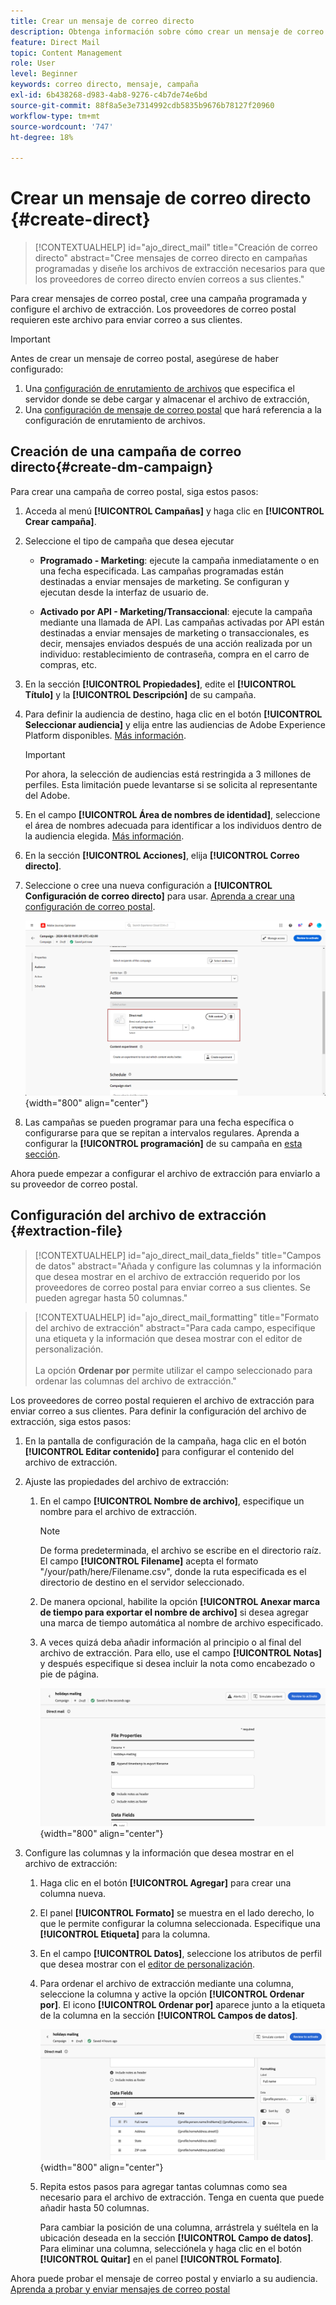 ```yaml
---
title: Crear un mensaje de correo directo
description: Obtenga información sobre cómo crear un mensaje de correo postal en Journey Optimizer
feature: Direct Mail
topic: Content Management
role: User
level: Beginner
keywords: correo directo, mensaje, campaña
exl-id: 6b438268-d983-4ab8-9276-c4b7de74e6bd
source-git-commit: 88f8a5e3e7314992cdb5835b9676b78127f20960
workflow-type: tm+mt
source-wordcount: '747'
ht-degree: 18%

---
```


# Crear un mensaje de correo directo {#create-direct}

>[!CONTEXTUALHELP]
>id="ajo_direct_mail"
>title="Creación de correo directo"
>abstract="Cree mensajes de correo directo en campañas programadas y diseñe los archivos de extracción necesarios para que los proveedores de correo directo envíen correos a sus clientes."

Para crear mensajes de correo postal, cree una campaña programada y configure el archivo de extracción. Los proveedores de correo postal requieren este archivo para enviar correo a sus clientes.

>[!IMPORTANT]
>
>Antes de crear un mensaje de correo postal, asegúrese de haber configurado:
>
>1. Una [configuración de enrutamiento de archivos](../direct-mail/direct-mail-configuration.md#file-routing-configuration) que especifica el servidor donde se debe cargar y almacenar el archivo de extracción,
>1. Una [configuración de mensaje de correo postal](../direct-mail/direct-mail-configuration.md#direct-mail-surface) que hará referencia a la configuración de enrutamiento de archivos.


## Creación de una campaña de correo directo{#create-dm-campaign}

Para crear una campaña de correo postal, siga estos pasos:

1. Acceda al menú **[!UICONTROL Campañas]** y haga clic en **[!UICONTROL Crear campaña]**.

1. Seleccione el tipo de campaña que desea ejecutar

   * **Programado - Marketing**: ejecute la campaña inmediatamente o en una fecha especificada. Las campañas programadas están destinadas a enviar mensajes de marketing. Se configuran y ejecutan desde la interfaz de usuario de.

   * **Activado por API - Marketing/Transaccional**: ejecute la campaña mediante una llamada de API. Las campañas activadas por API están destinadas a enviar mensajes de marketing o transaccionales, es decir, mensajes enviados después de una acción realizada por un individuo: restablecimiento de contraseña, compra en el carro de compras, etc.

1. En la sección **[!UICONTROL Propiedades]**, edite el **[!UICONTROL Título]** y la **[!UICONTROL Descripción]** de su campaña.

1. Para definir la audiencia de destino, haga clic en el botón **[!UICONTROL Seleccionar audiencia]** y elija entre las audiencias de Adobe Experience Platform disponibles. [Más información](../audience/about-audiences.md).

   >[!IMPORTANT]
   >
   >Por ahora, la selección de audiencias está restringida a 3 millones de perfiles. Esta limitación puede levantarse si se solicita al representante del Adobe.

1. En el campo **[!UICONTROL Área de nombres de identidad]**, seleccione el área de nombres adecuada para identificar a los individuos dentro de la audiencia elegida. [Más información](../event/about-creating.md#select-the-namespace).

1. En la sección **[!UICONTROL Acciones]**, elija **[!UICONTROL Correo directo]**.

1. Seleccione o cree una nueva configuración a **[!UICONTROL Configuración de correo directo]** para usar. [Aprenda a crear una configuración de correo postal](direct-mail-configuration.md#direct-mail-surface).

   ![](assets/direct-mail-campaign.png){width="800" align="center"}

1. Las campañas se pueden programar para una fecha específica o configurarse para que se repitan a intervalos regulares. Aprenda a configurar la **[!UICONTROL programación]** de su campaña en [esta sección](../campaigns/create-campaign.md#schedule).

Ahora puede empezar a configurar el archivo de extracción para enviarlo a su proveedor de correo postal.

## Configuración del archivo de extracción {#extraction-file}

>[!CONTEXTUALHELP]
>id="ajo_direct_mail_data_fields"
>title="Campos de datos"
>abstract="Añada y configure las columnas y la información que desea mostrar en el archivo de extracción requerido por los proveedores de correo postal para enviar correo a sus clientes. Se pueden agregar hasta 50 columnas."

>[!CONTEXTUALHELP]
>id="ajo_direct_mail_formatting"
>title="Formato del archivo de extracción"
>abstract="Para cada campo, especifique una etiqueta y la información que desea mostrar con el editor de personalización. <br/><br/> La opción <b>Ordenar por</b> permite utilizar el campo seleccionado para ordenar las columnas del archivo de extracción."

Los proveedores de correo postal requieren el archivo de extracción para enviar correo a sus clientes. Para definir la configuración del archivo de extracción, siga estos pasos:

1. En la pantalla de configuración de la campaña, haga clic en el botón **[!UICONTROL Editar contenido]** para configurar el contenido del archivo de extracción.

1. Ajuste las propiedades del archivo de extracción:

   1. En el campo **[!UICONTROL Nombre de archivo]**, especifique un nombre para el archivo de extracción.

      >[!NOTE]
      >
      >De forma predeterminada, el archivo se escribe en el directorio raíz. El campo **[!UICONTROL Filename]** acepta el formato &quot;/your/path/here/Filename.csv&quot;, donde la ruta especificada es el directorio de destino en el servidor seleccionado. <!--TBC if for SFTP and Azure only, or for all servers including S3-->

   1. De manera opcional, habilite la opción **[!UICONTROL Anexar marca de tiempo para exportar el nombre de archivo]** si desea agregar una marca de tiempo automática al nombre de archivo especificado.

   1. A veces quizá deba añadir información al principio o al final del archivo de extracción. Para ello, use el campo **[!UICONTROL Notas]** y después especifique si desea incluir la nota como encabezado o pie de página.

      ![](assets/direct-mail-properties.png){width="800" align="center"}

1. Configure las columnas y la información que desea mostrar en el archivo de extracción:

   1. Haga clic en el botón **[!UICONTROL Agregar]** para crear una columna nueva.

   1. El panel **[!UICONTROL Formato]** se muestra en el lado derecho, lo que le permite configurar la columna seleccionada. Especifique una **[!UICONTROL Etiqueta]** para la columna.

   1. En el campo **[!UICONTROL Datos]**, seleccione los atributos de perfil que desea mostrar con el [editor de personalización](../personalization/personalization-build-expressions.md).

   1. Para ordenar el archivo de extracción mediante una columna, seleccione la columna y active la opción **[!UICONTROL Ordenar por]**. El icono **[!UICONTROL Ordenar por]** aparece junto a la etiqueta de la columna en la sección **[!UICONTROL Campos de datos]**.

      ![](assets/direct-mail-content.png){width="800" align="center"}

   1. Repita estos pasos para agregar tantas columnas como sea necesario para el archivo de extracción. Tenga en cuenta que puede añadir hasta 50 columnas.

      Para cambiar la posición de una columna, arrástrela y suéltela en la ubicación deseada en la sección **[!UICONTROL Campo de datos]**. Para eliminar una columna, selecciónela y haga clic en el botón **[!UICONTROL Quitar]** en el panel **[!UICONTROL Formato]**.

Ahora puede probar el mensaje de correo postal y enviarlo a su audiencia. [Aprenda a probar y enviar mensajes de correo postal](test-send-direct-mail.md)

